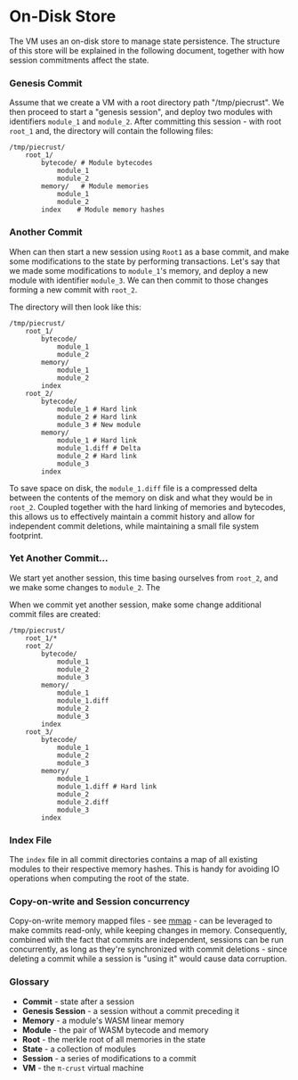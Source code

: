 # On-Disk Store

The VM uses an on-disk store to manage state persistence. The structure of this
store will be explained in the following document, together with how session
commitments affect the state.

### Genesis Commit

Assume that we create a VM with a root directory path "/tmp/piecrust". We then
proceed to start a "genesis session", and deploy two modules with identifiers
`module_1` and `module_2`. After committing this session - with root `root_1`
and, the directory will contain the following files:

```
/tmp/piecrust/
    root_1/
        bytecode/ # Module bytecodes
            module_1
            module_2
        memory/   # Module memories
            module_1
            module_2
        index    # Module memory hashes
```

### Another Commit

When can then start a new session using `Root1` as a base commit, and make some
modifications to the state by performing transactions. Let's say that we made
some modifications to `module_1`'s memory, and deploy a new module with
identifier `module_3`. We can then commit to those changes forming a new commit
with `root_2`.

The directory will then look like this:

```
/tmp/piecrust/
    root_1/
        bytecode/
            module_1
            module_2
        memory/
            module_1
            module_2
        index
    root_2/
        bytecode/
            module_1 # Hard link
            module_2 # Hard link
            module_3 # New module
        memory/
            module_1 # Hard link
            module_1.diff # Delta
            module_2 # Hard link
            module_3
        index
```

To save space on disk, the `module_1.diff` file is a compressed delta between
the contents of the memory on disk and what they would be in `root_2`. Coupled
together with the hard linking of memories and bytecodes, this allows us to
effectively maintain a commit history and allow for independent commit
deletions, while maintaining a small file system footprint.

### Yet Another Commit...

We start yet another session, this time basing ourselves from `root_2`, and we make
some changes to `module_2`. The

When we commit yet another session, make some change additional commit files are created:

```
/tmp/piecrust/
    root_1/*
    root_2/
        bytecode/
            module_1
            module_2
            module_3
        memory/
            module_1
            module_1.diff
            module_2
            module_3
        index
    root_3/
        bytecode/
            module_1
            module_2
            module_3
        memory/
            module_1
            module_1.diff # Hard link
            module_2
            module_2.diff
            module_3
        index
```

### Index File

The `index` file in all commit directories contains a map of all existing
modules to their respective memory hashes. This is handy for avoiding IO
operations when computing the root of the state.

### Copy-on-write and Session concurrency 

Copy-on-write memory mapped files - see [mmap](https://man7.org/linux/man-pages/man2/mmap.2.html) -
can be leveraged to make commits read-only, while keeping changes in memory.
Consequently, combined with the fact that commits are independent, sessions can
be run concurrently, as long as they're synchronized with commit deletions - since
deleting a commit while a session is "using it" would cause data corruption.

### Glossary

- **Commit** - state after a session
- **Genesis Session** - a session without a commit preceding it
- **Memory** - a module's WASM linear memory
- **Module** - the pair of WASM bytecode and memory
- **Root** - the merkle root of all memories in the state
- **State** - a collection of modules
- **Session** - a series of modifications to a commit
- **VM** - the `π-crust` virtual machine
